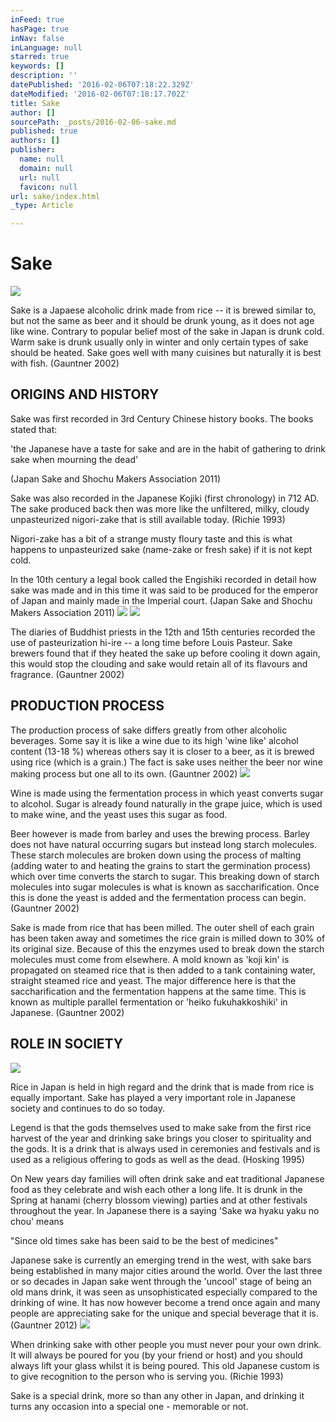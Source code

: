 ```yaml
---
inFeed: true
hasPage: true
inNav: false
inLanguage: null
starred: true
keywords: []
description: ''
datePublished: '2016-02-06T07:18:22.329Z'
dateModified: '2016-02-06T07:18:17.702Z'
title: Sake
author: []
sourcePath: _posts/2016-02-06-sake.md
published: true
authors: []
publisher:
  name: null
  domain: null
  url: null
  favicon: null
url: sake/index.html
_type: Article

---
```

# Sake
![](https://the-grid-user-content.s3-us-west-2.amazonaws.com/f96c3bed-65bd-4693-9666-3fa9263e8cd3.jpg)

Sake is a Japaese alcoholic drink made from rice -- it is brewed similar to, but not the same as beer and it should be drunk young, as it does not age like wine. Contrary to popular belief most of the sake in Japan is drunk cold. Warm sake is drunk usually only in winter and only certain types of sake should be heated. Sake goes well with many cuisines but naturally it is best with fish. (Gauntner 2002)

## ORIGINS AND HISTORY

Sake was first recorded in 3rd Century Chinese history books. The books stated that:

'the Japanese have a taste for sake and are in the habit of gathering to drink sake when mourning the dead'

(Japan Sake and Shochu Makers Association 2011)

Sake was also recorded in the Japanese Kojiki (first chronology) in 712 AD. The sake produced back then was more like the unfiltered, milky, cloudy unpasteurized nigori-zake that is still available today. (Richie 1993)

Nigori-zake has a bit of a strange musty floury taste and this is what happens to unpasteurized sake (name-zake or fresh sake) if it is not kept cold.

In the 10th century a legal book called the Engishiki recorded in detail how sake was made and in this time it was said to be produced for the emperor of Japan and mainly made in the Imperial court. (Japan Sake and Shochu Makers Association 2011)
![](https://the-grid-user-content.s3-us-west-2.amazonaws.com/974fca48-7cbb-41d8-977e-5e282e56dc46.jpg)
![](https://the-grid-user-content.s3-us-west-2.amazonaws.com/e75e8ea1-66d1-4f2f-a5e0-9dc597b29dcb.jpg)

The diaries of Buddhist priests in the 12th and 15th centuries recorded the use of pasteurization hi-ire -- a long time before Louis Pasteur. Sake brewers found that if they heated the sake up before cooling it down again, this would stop the clouding and sake would retain all of its flavours and fragrance. (Gauntner 2002)

## PRODUCTION PROCESS

The production process of sake differs greatly from other alcoholic beverages. Some say it is like a wine due to its high 'wine like' alcohol content (13-18 %) whereas others say it is closer to a beer, as it is brewed using rice (which is a grain.) The fact is sake uses neither the beer nor wine making process but one all to its own.  (Gauntner 2002)
![](https://the-grid-user-content.s3-us-west-2.amazonaws.com/71d1bafb-a27b-4c16-9316-63b0a59c5f1d.png)

Wine is made using the fermentation process in which yeast converts sugar to alcohol. Sugar is already found naturally in the grape juice, which is used to make wine, and the yeast uses this sugar as food.

Beer however is made from barley and uses the brewing process. Barley does not have natural occurring sugars but instead long starch molecules. These starch molecules are broken down using the process of malting (adding water to and heating the grains to start the germination process) which over time converts the starch to sugar. This breaking down of starch molecules into sugar molecules is what is known as saccharification. Once this is done the yeast is added and the fermentation process can begin. (Gauntner 2002)

Sake is made from rice that has been milled. The outer shell of each grain has been taken away and sometimes the rice grain is milled down to 30% of its original size. Because of this the enzymes used to break down the starch molecules must come from elsewhere. A mold known as 'koji kin' is propagated on steamed rice that is then added to a tank containing water, straight steamed rice and yeast. The major difference here is that the saccharification and the fermentation happens at the same time. This is known as multiple parallel fermentation or 'heiko fukuhakkoshiki' in Japanese. (Gauntner 2002)

## ROLE IN SOCIETY
![](https://the-grid-user-content.s3-us-west-2.amazonaws.com/554e8e58-d9d1-4486-9121-a79c17107a01.jpg)

Rice in Japan is held in high regard and the drink that is made from rice is equally important. Sake has played a very important role in Japanese society and continues to do so today.

Legend is that the gods themselves used to make sake from the first rice harvest of the year and drinking sake brings you closer to spirituality and the gods. It is a drink that is always used in ceremonies and festivals and is used as a religious offering to gods as well as the dead. (Hosking 1995)

On New years day families will often drink sake and eat traditional Japanese food as they celebrate and wish each other a long life. It is drunk in the Spring at hanami (cherry blossom viewing) parties and at other festivals throughout the year. In Japanese there is a saying 'Sake wa hyaku yaku no chou' means

"Since old times sake has been said to be the best of medicines"

Japanese sake is currently an emerging trend in the west, with sake bars being established in many major cities around the world. Over the last three or so decades in Japan sake went through the 'uncool' stage of being an old mans drink, it was seen as unsophisticated especially compared to the drinking of wine. It has now however become a trend once again and many people are appreciating sake for the unique and special beverage that it is. (Gauntner 2012)
![](https://the-grid-user-content.s3-us-west-2.amazonaws.com/cfe3cf9e-bf57-479a-b759-0e5c0396a00e.jpg)

When drinking sake with other people you must never pour your own drink. It will always be poured for you (by your friend or host) and you should always lift your glass whilst it is being poured. This old Japanese custom is to give recognition to the person who is serving you. (Richie 1993)

Sake is a special drink, more so than any other in Japan, and drinking it turns any occasion into a special one - memorable or not.